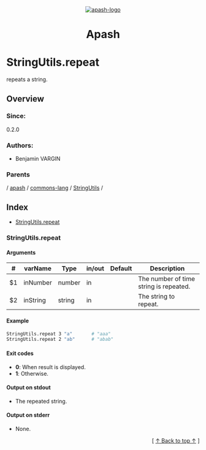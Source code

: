 
<div align='center' id='apash-top'>
  <a href='https://github.com/hastec-fr/apash'>
    <img alt='apash-logo' src='../../../../../../../assets/apash-logo.svg'/>
  </a>

  # Apash
</div>

# StringUtils.repeat

repeats a string.

## Overview

### Since:
0.2.0

### Authors:
* Benjamin VARGIN

### Parents
<!-- apash.parentBegin -->
[](../../../../.md) / [apash](../../../apash.md) / [commons-lang](../../commons-lang.md) / [StringUtils](../StringUtils.md) / 
<!-- apash.parentEnd -->

## Index

* [StringUtils.repeat](#stringutilsrepeat)

### StringUtils.repeat

#### Arguments
| #      | varName        | Type          | in/out   | Default    | Description                           |
|--------|----------------|---------------|----------|------------|---------------------------------------|
| $1     | inNumber       | number        | in       |            | The number of time string is repeated.|
| $2     | inString       | string        | in       |            | The string to repeat.                 |

#### Example

```bash
StringUtils.repeat 3 "a"       # "aaa"
StringUtils.repeat 2 "ab"      # "abab"
```

#### Exit codes

* **0**: When result is displayed.
* **1**: Otherwise.

#### Output on stdout

* The repeated string.

#### Output on stderr

* None.


  <div align='right'>[ <a href='#apash-top'>↑ Back to top ↑</a> ]</div>

